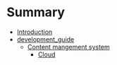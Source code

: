 # Summary

* [Introduction](README.md)
* [development_guide](development_guide.md)
   * [Content mangement system](dev_guide/content_mangement_system.md)
       * [Cloud](dev_guide/cloudmdmd.md)

